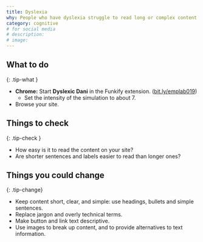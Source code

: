 ```yaml
---
title: Dyslexia
why: People who have dyslexia struggle to read long or complex content.
category: cognitive
# for social media
# description:
# image:
---
```


## What to do
{: .tip-what }

- **Chrome:** Start **Dyslexic Dani** in the Funkify extension. ([bit.ly/emplab019](//bit.ly/emplab019))
  - Set the intensity of the simulation to about 7.
- Browse your site.

## Things to check
{: .tip-check }

- How easy is it to read the content on your site?
- Are shorter sentences and labels easier to read than longer ones?

## Things you could change
{: .tip-change}

- Keep content short, clear, and simple: use headings, bullets and simple sentences.
- Replace jargon and overly technical terms.
- Make button and link text descriptive.
- Use images to break up content, and to provide alternatives to text information.

